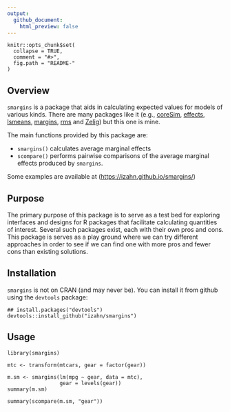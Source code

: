 ```yaml
---
output:
  github_document:
    html_preview: false
---
```


<!-- README.md is generated from README.Rmd. Please edit that file -->

```{r, echo = FALSE}
knitr::opts_chunk$set(
  collapse = TRUE,
  comment = "#>",
  fig.path = "README-"
)
```

## Overview

`smargins` is a package that aids in calculating expected values for
models of various kinds. There are many packages like it (e.g.,
[coreSim](https://cran.r-project.org/web/packages/coreSim/),
[effects](https://cran.rstudio.com/web/packages/effects/),
[lsmeans](https://cran.rstudio.com/web/packages/lsmeans/),
[margins](https://cran.rstudio.com/web/packages/margins/),
[rms](https://cran.rstudio.com/web/packages/rms/) and
[Zelig](https://cran.rstudio.com/web/packages/Zelig/)) but this one is
mine.

The main functions provided by this package are:
* `smargins()` calculates average marginal effects
* `scompare()` performs pairwise comparisons of the average marginal effects produced by `smargins`.

Some examples are available at (https://izahn.github.io/smargins/)

## Purpose

The primary purpose of this package is to serve as a test bed for exploring interfaces and designs for R packages that facilitate calculating quantities of interest. Several such packages exist, each with their own pros and cons. This package is serves as a play ground where we can try different approaches in order to see if we can find one with more pros and fewer cons than existing solutions.

## Installation

`smargins` is not on CRAN (and may never be). You can install it from github using the `devtools` package:

```{r, eval=FALSE}
## install.packages("devtools")
devtools::install_github("izahn/smargins")
```

## Usage

```{r}
library(smargins)

mtc <- transform(mtcars, gear = factor(gear))

m.sm <- smargins(lm(mpg ~ gear, data = mtc),
                 gear = levels(gear))
summary(m.sm)

summary(scompare(m.sm, "gear"))

```

